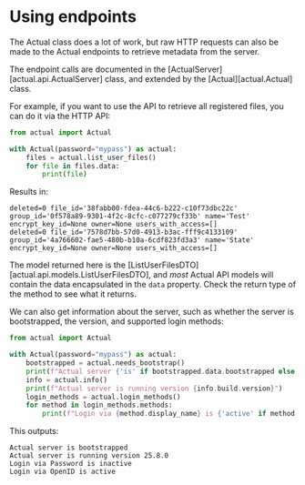 # Using endpoints

The Actual class does a lot of work, but raw HTTP requests can also be made to the Actual endpoints to retrieve
metadata from the server.

The endpoint calls are documented in the [ActualServer][actual.api.ActualServer] class, and extended by
the [Actual][actual.Actual] class.

For example, if you want to use the API to retrieve all registered files, you can do it via the HTTP API:

```python
from actual import Actual

with Actual(password="mypass") as actual:
    files = actual.list_user_files()
    for file in files.data:
        print(file)
```

Results in:

```
deleted=0 file_id='38fabb00-fdea-44c6-b222-c10f73dbc22c' group_id='0f578a89-9301-4f2c-8cfc-c077279cf33b' name='Test' encrypt_key_id=None owner=None users_with_access=[]
deleted=0 file_id='7578d7bb-57d0-4913-b3ac-fff9c4133109' group_id='4a766602-fae5-480b-b10a-6cdf823fd3a3' name='State' encrypt_key_id=None owner=None users_with_access=[]
```

The model returned here is the [ListUserFilesDTO][actual.api.models.ListUserFilesDTO], and _most_ Actual API models will
contain the data encapsulated in the `data` property. Check the return type of the method to see what it returns.

We can also get information about the server, such as whether the server is bootstrapped, the version, and supported
login methods:

```python
from actual import Actual

with Actual(password="mypass") as actual:
    bootstrapped = actual.needs_bootstrap()
    print(f"Actual server {'is' if bootstrapped.data.bootstrapped else 'is not'} bootstrapped")
    info = actual.info()
    print(f"Actual server is running version {info.build.version}")
    login_methods = actual.login_methods()
    for method in login_methods.methods:
        print(f"Login via {method.display_name} is {'active' if method.active else 'inactive'}")
```

This outputs:

```
Actual server is bootstrapped
Actual server is running version 25.8.0
Login via Password is inactive
Login via OpenID is active
```
